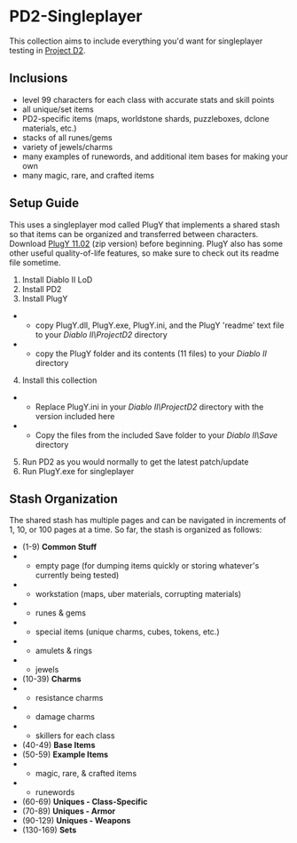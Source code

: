 # PD2-Singleplayer
This collection aims to include everything you'd want for singleplayer testing in [Project D2](https://www.projectdiablo2.com/).

## Inclusions
* level 99 characters for each class with accurate stats and skill points
* all unique/set items
* PD2-specific items (maps, worldstone shards, puzzleboxes, dclone materials, etc.)
* stacks of all runes/gems
* variety of jewels/charms
* many examples of runewords, and additional item bases for making your own
* many magic, rare, and crafted items

## Setup Guide
This uses a singleplayer mod called PlugY that implements a shared stash so that items can be organized and transferred between characters. Download [PlugY 11.02](http://plugy.free.fr/) (zip version) before beginning. PlugY also has some other useful quality-of-life features, so make sure to check out its readme file sometime.

1. Install Diablo II LoD
2. Install PD2
3. Install PlugY
* * copy PlugY.dll, PlugY.exe, PlugY.ini, and the PlugY 'readme' text file to your *Diablo II\ProjectD2* directory
* * copy the PlugY folder and its contents (11 files) to your *Diablo II* directory
4. Install this collection
* * Replace PlugY.ini in your *Diablo II\ProjectD2* directory with the version included here
* * Copy the files from the included Save folder to your *Diablo II\Save* directory
5. Run PD2 as you would normally to get the latest patch/update
6. Run PlugY.exe for singleplayer

## Stash Organization
The shared stash has multiple pages and can be navigated in increments of 1, 10, or 100 pages at a time. So far, the stash is organized as follows:

* (1-9) **Common Stuff**
* * empty page (for dumping items quickly or storing whatever's currently being tested)
* * workstation (maps, uber materials, corrupting materials)
* * runes & gems
* * special items (unique charms, cubes, tokens, etc.)
* * amulets & rings
* * jewels
* (10-39) **Charms**
* * resistance charms
* * damage charms
* * skillers for each class
* (40-49) **Base Items**
* (50-59) **Example Items**
* * magic, rare, & crafted items
* * runewords
* (60-69) **Uniques - Class-Specific**
* (70-89) **Uniques - Armor**
* (90-129) **Uniques - Weapons**
* (130-169) **Sets**
